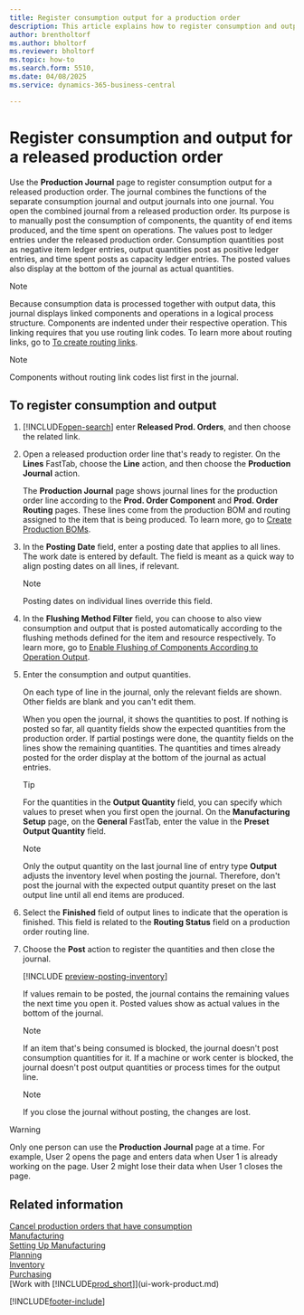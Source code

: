 ```yaml
---
title: Register consumption output for a production order
description: This article explains how to register consumption and output for a released production order line.
author: brentholtorf
ms.author: bholtorf
ms.reviewer: bholtorf
ms.topic: how-to
ms.search.form: 5510,
ms.date: 04/08/2025
ms.service: dynamics-365-business-central

---
```

# Register consumption and output for a released production order

Use the **Production Journal** page to register consumption output for a released production order. The journal combines the functions of the separate consumption journal and output journals into one journal. You open the combined journal from a released production order. Its purpose is to manually post the consumption of components, the quantity of end items produced, and the time spent on operations. The values post to ledger entries under the released production order. Consumption quantities post as negative item ledger entries, output quantities post as positive ledger entries, and time spent posts as capacity ledger entries. The posted values also display at the bottom of the journal as actual quantities.  

> [!NOTE]  
> Because consumption data is processed together with output data, this journal displays linked components and operations in a logical process structure. Components are indented under their respective operation. This linking requires that you use routing link codes. To learn more about routing links, go to [To create routing links](production-how-to-create-routings.md#to-create-routing-links).  

> [!NOTE]  
> Components without routing link codes list first in the journal.  

## To register consumption and output  

1. [!INCLUDE[open-search](includes/open-search.md)] enter **Released Prod. Orders**, and then choose the related link.  
2. Open a released production order line that's ready to register. On the **Lines** FastTab, choose the **Line** action, and then choose the **Production Journal** action.  

    The **Production Journal** page shows journal lines for the production order line according to the **Prod. Order Component** and **Prod. Order Routing** pages. These lines come from the production BOM and routing assigned to the item that is being produced. To learn more, go to [Create Production BOMs](production-how-to-create-routings.md).  

3. In the **Posting Date** field, enter a posting date that applies to all lines. The work date is entered by default. The field is meant as a quick way to align posting dates on all lines, if relevant.  

    > [!NOTE]  
    > Posting dates on individual lines override this field.  

4. In the **Flushing Method Filter** field, you can choose to also view consumption and output that is posted automatically according to the flushing methods defined for the item and resource respectively. To learn more, go to [Enable Flushing of Components According to Operation Output](production-how-to-flush-components-according-to-operation-output.md).

5. Enter the consumption and output quantities.  
  
    On each type of line in the journal, only the relevant fields are shown. Other fields are blank and you can't edit them.  

    When you open the journal, it shows the quantities to post. If nothing is posted so far, all quantity fields show the expected quantities from the production order. If partial postings were done, the quantity fields on the lines show the remaining quantities. The quantities and times already posted for the order display at the bottom of the journal as actual entries.  

    > [!TIP]
    > For the quantities in the **Output Quantity** field, you can specify which values to preset when you first open the journal. On the **Manufacturing Setup** page, on the **General** FastTab, enter the value in the **Preset Output Quantity** field.

    > [!NOTE]  
    > Only the output quantity on the last journal line of entry type **Output** adjusts the inventory level when posting the journal. Therefore, don't post the journal with the expected output quantity preset on the last output line until all end items are produced.  

6. Select the **Finished** field of output lines to indicate that the operation is finished. This field is related to the **Routing Status** field on a production order routing line.  
7. Choose the **Post** action to register the quantities and then close the journal.  

    [!INCLUDE [preview-posting-inventory](includes/preview-posting-inventory.md)]

    If values remain to be posted, the journal contains the remaining values the next time you open it. Posted values show as actual values in the bottom of the journal.  

    > [!NOTE]  
    > If an item that's being consumed is blocked, the journal doesn't post consumption quantities for it. If a machine or work center is blocked, the journal doesn't post output quantities or process times for the output line.  

    > [!NOTE]  
    > If you close the journal without posting, the changes are lost.  

> [!WARNING]  
> Only one person can use the **Production Journal** page at a time. For example, User 2 opens the page and enters data when User 1 is already working on the page. User 2 might lose their data when User 1 closes the page.  

## Related information  

[Cancel production orders that have consumption](production-cancel-production-orders-that-have-consumption.md)  
[Manufacturing](production-manage-manufacturing.md)  
[Setting Up Manufacturing](production-configure-production-processes.md)  
[Planning](production-planning.md)  
[Inventory](inventory-manage-inventory.md)  
[Purchasing](purchasing-manage-purchasing.md)  
[Work with [!INCLUDE[prod_short](includes/prod_short.md)]](ui-work-product.md)

[!INCLUDE[footer-include](includes/footer-banner.md)]
